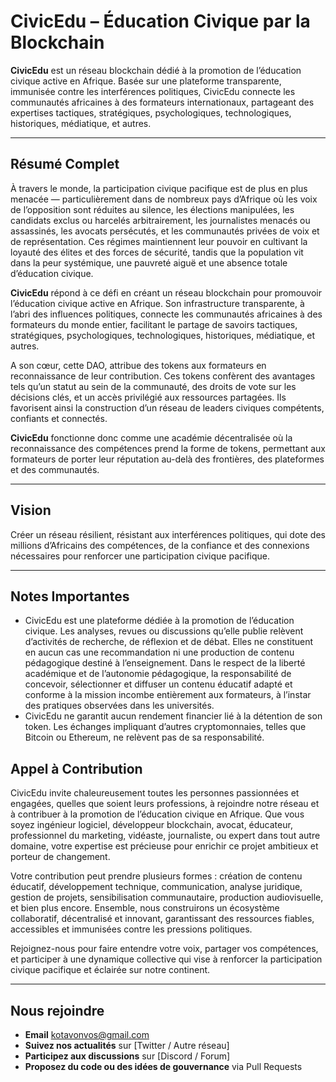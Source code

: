 # CivicEdu –  Éducation Civique par la Blockchain


**CivicEdu** est un réseau blockchain dédié à la promotion de l’éducation civique active en Afrique. Basée sur une plateforme transparente, immunisée contre les interférences politiques, CivicEdu connecte les communautés  africaines à des formateurs internationaux, partageant des expertises tactiques, stratégiques, psychologiques, technologiques, historiques,  médiatique, et autres.

---

## Résumé Complet
À travers le monde, la participation civique pacifique est de plus en plus menacée — particulièrement dans de nombreux pays d’Afrique où les voix de l’opposition sont réduites au silence, les élections manipulées, les candidats exclus ou harcelés arbitrairement, les journalistes menacés ou assassinés, les avocats persécutés, et les communautés privées de voix et de représentation. Ces régimes maintiennent leur pouvoir en cultivant la loyauté des élites et des forces de sécurité, tandis que la population vit dans la peur systémique, une pauvreté aiguë et une absence totale d’éducation civique.  

**CivicEdu**  répond à ce défi en créant un réseau blockchain pour promouvoir l’éducation civique active en Afrique. Son infrastructure transparente, à l’abri des influences politiques, connecte les communautés africaines à des formateurs du monde entier, facilitant le partage de savoirs tactiques, stratégiques, psychologiques, technologiques, historiques,  médiatique, et autres.

A son cœur, cette DAO,  attribue des tokens aux formateurs en reconnaissance de leur contribution. Ces tokens confèrent des avantages tels qu’un statut au sein de la communauté, des droits de vote sur les décisions clés, et un accès privilégié aux ressources partagées. Ils favorisent ainsi la construction d’un réseau de leaders civiques compétents, confiants et connectés.

**CivicEdu** fonctionne donc comme une académie décentralisée où la reconnaissance des compétences prend la forme de tokens,  permettant aux formateurs de porter leur réputation au-delà des frontières, des plateformes et des communautés.


---

## Vision
Créer un réseau résilient, résistant aux interférences politiques, qui dote des millions d’Africains des compétences, de la confiance et des connexions nécessaires pour renforcer une participation civique pacifique.

---

## Notes Importantes
- CivicEdu est une plateforme dédiée à la promotion de l’éducation civique. Les analyses, revues ou discussions qu’elle publie relèvent d’activités de recherche, de réflexion et de débat. 
Elles ne constituent en aucun cas une recommandation ni une production de contenu pédagogique destiné
 à l’enseignement. Dans le respect de la liberté académique et de l’autonomie 
pédagogique, la responsabilité de concevoir, sélectionner et diffuser 
un contenu éducatif adapté et conforme à la mission incombe entièrement aux formateurs, à l’instar des pratiques observées dans les universités.
- CivicEdu ne garantit aucun rendement financier lié à la détention de son token. Les échanges impliquant d’autres cryptomonnaies, telles que Bitcoin ou Ethereum, ne relèvent pas de sa responsabilité.


## Appel à Contribution

CivicEdu invite chaleureusement toutes les personnes passionnées et engagées, quelles que soient leurs professions, à rejoindre notre réseau et à contribuer à la promotion de l’éducation civique en Afrique. Que vous soyez ingénieur logiciel, développeur blockchain, avocat, éducateur, professionnel du marketing, vidéaste, journaliste, ou expert dans tout autre domaine, votre expertise est précieuse pour enrichir ce projet ambitieux et porteur de changement.

Votre contribution peut prendre plusieurs formes : création de contenu éducatif, développement technique, communication, analyse juridique, gestion de projets, sensibilisation communautaire, production audiovisuelle, et bien plus encore. Ensemble, nous construirons un écosystème collaboratif, décentralisé et innovant, garantissant des ressources fiables, accessibles et immunisées contre les pressions politiques.

Rejoignez-nous pour faire entendre votre voix, partager vos compétences, et participer à une dynamique collective qui vise à renforcer la participation civique pacifique et éclairée sur notre continent.

---

## Nous rejoindre
- **Email** kotavonvos@gmail.com
- **Suivez nos actualités** sur [Twitter / Autre réseau]  
- **Participez aux discussions** sur [Discord / Forum]  
- **Proposez du code ou des idées de gouvernance** via Pull Requests  

